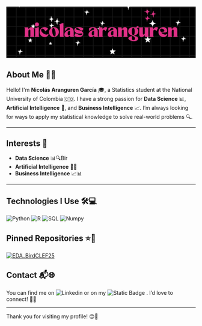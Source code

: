 
![Cover](portadita.jpg)

## About Me 👋✨

Hello! I'm **Nicolás Aranguren García** 🎓, a Statistics student at the National University of Colombia 🇨🇴. I have a strong passion for **Data Science** 📊, **Artificial Intelligence** 🤖, and **Business Intelligence** 📈. I’m always looking for ways to apply my statistical knowledge to solve real-world problems 🔍.

---

## Interests 🌟

- **Data Science** 📊🔍Bir
- **Artificial Intelligence** 🤖💡
- **Business Intelligence** 📈📊

---

## Technologies I Use 🛠️💻

![Python](https://img.shields.io/badge/%F0%9F%90%8DPython-2A6041?style=for-the-badge)
![R](https://img.shields.io/badge/%F0%9F%93%8AR-EE4266?style=for-the-badge)
![SQL](https://img.shields.io/badge/%F0%9F%93%85%20SQL-2A1E5C?style=for-the-badge)
![Numpy](https://img.shields.io/badge/%F0%9F%94%A2NumPy-0E131F?style=for-the-badge)


<!--  📉 Tableau  📊 Power BI 🤖 TensorFlow 🧠 Scikit-learn 📊 Pandas 📈 Matplotlib -->

## Pinned Repositories ⭐📁

[![EDA_BirdCLEF25](https://via.placeholder.com/150)](https://github.com/siouxi/EDA_BirdCLEF25)

## Contact 📬🌐

You can find me on ![Linkedin](https://img.shields.io/badge/%F0%9F%A4%9DLinkedin-blue?style=for-the-badge&link=https%3A%2F%2Fwww.linkedin.com%2Fin%2Fminicotina%2F)
 or on my ![Static Badge](https://img.shields.io/badge/%F0%9F%90%99Github-black?style=for-the-badge&link=https%3A%2F%2Fgithub.com%2Fminicotina%2F)
. I’d love to connect! 🤝✨

---

Thank you for visiting my profile! 😊🎉

